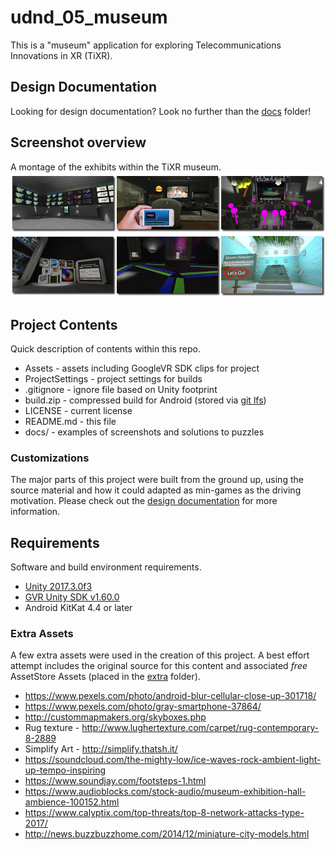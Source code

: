 # udnd_05_museum
This is a "museum" application for exploring Telecommunications Innovations in XR (TiXR).

## Design Documentation
Looking for design documentation? Look no further than the [docs](docs/README.md) folder!

## Screenshot overview
A montage of the exhibits within the TiXR museum.
![TiXR Enhanced Content Exhibit Room](docs/TiXR_home.png)

## Project Contents
Quick description of contents within this repo.

* Assets - assets including GoogleVR SDK clips for project
* ProjectSettings - project settings for builds
* .gitignore - ignore file based on Unity footprint
* build.zip - compressed build for Android (stored via [git lfs](https://git-lfs.github.com/))
* LICENSE - current license
* README.md - this file
* docs/ - examples of screenshots and solutions to puzzles

### Customizations
The major parts of this project were built from the ground up, using the source
material and how it could adapted as min-games as the driving motivation.  Please
check out the [design documentation](docs/README.md) for more information.

## Requirements
Software and build environment requirements.

* [Unity 2017.3.0f3](https://unity3d.com/get-unity/download/archive)
* [GVR Unity SDK v1.60.0](https://github.com/googlevr/gvr-unity-sdk/releases/tag/v1.60.0)
* Android KitKat 4.4 or later

### Extra Assets
A few extra assets were used in the creation of this project.  A best effort attempt includes the original source for this content and associated *free* AssetStore Assets (placed in the [extra](Assets/external) folder).

* https://www.pexels.com/photo/android-blur-cellular-close-up-301718/
* https://www.pexels.com/photo/gray-smartphone-37864/
* http://custommapmakers.org/skyboxes.php
* Rug texture - http://www.lughertexture.com/carpet/rug-contemporary-8-2889
* Simplify Art - http://simplify.thatsh.it/
* https://soundcloud.com/the-mighty-low/ice-waves-rock-ambient-light-up-tempo-inspiring
* https://www.soundjay.com/footsteps-1.html
* https://www.audioblocks.com/stock-audio/museum-exhibition-hall-ambience-100152.html
* https://www.calyptix.com/top-threats/top-8-network-attacks-type-2017/
* http://news.buzzbuzzhome.com/2014/12/miniature-city-models.html
